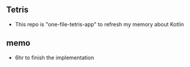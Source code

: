 ## Tetris
- This repo is "one-file-tetris-app" to refresh my memory about Kotlin


## memo
- 6hr to finish the implementation



